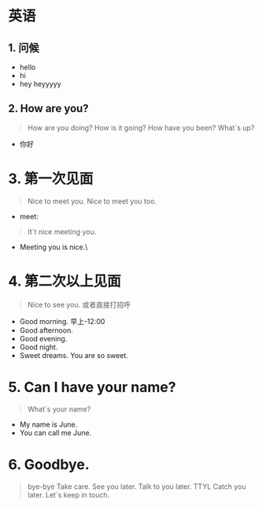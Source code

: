# 英语

## 1. 问候

- hello
- hi
- hey heyyyyy

## 2. How are you?

> How are you doing? 
> How is it going?
> How have you been?
> What`s up?

- 你好

# 3. 第一次见面

> Nice to meet you.
> Nice to meet you too.

- meet: 

> It`t nice meeting you.
- Meeting you is nice.\

# 4. 第二次以上见面

> Nice to see you.
> 或者直接打招呼
- Good morning.  早上-12:00
- Good afternoon.
- Good evening.
- Good night.
- Sweet dreams. You are so sweet.

# 5. Can I have your name?

> What`s your name?
- My name is June.
- You can call me June.

# 6. Goodbye.

> bye-bye
> Take care.
> See you later.
> Talk to you later. TTYL
> Catch you later.
> Let`s keep in touch.